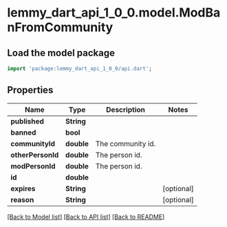 # lemmy_dart_api_1_0_0.model.ModBanFromCommunity

## Load the model package
```dart
import 'package:lemmy_dart_api_1_0_0/api.dart';
```

## Properties
Name | Type | Description | Notes
------------ | ------------- | ------------- | -------------
**published** | **String** |  | 
**banned** | **bool** |  | 
**communityId** | **double** | The community id. | 
**otherPersonId** | **double** | The person id. | 
**modPersonId** | **double** | The person id. | 
**id** | **double** |  | 
**expires** | **String** |  | [optional] 
**reason** | **String** |  | [optional] 

[[Back to Model list]](../README.md#documentation-for-models) [[Back to API list]](../README.md#documentation-for-api-endpoints) [[Back to README]](../README.md)


